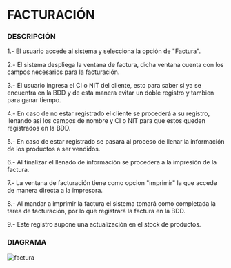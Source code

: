 # FACTURACIÓN
### DESCRIPCIÓN

1.- El usuario accede al sistema y selecciona la opción de "Factura".

2.- El sistema despliega la ventana de factura, dicha ventana cuenta con los campos necesarios para la facturación.

3.- El usuario ingresa el CI o NIT del cliente, esto para saber si ya se encuentra en la BDD y de esta manera evitar un doble registro y tambien para ganar tiempo.

4.- En caso de no estar registrado el cliente se procederá a su registro, llenando asi los campos de nombre y CI o NIT para que estos queden registrados en la BDD.

5.- En caso de estar registrado se pasara al proceso de llenar la información de los productos a ser vendidos.

6.- Al finalizar el llenado de información se procedera a la impresión de la factura.

7.- La ventana de facturación tiene como opcion "imprimir" la que accede de manera directa a la impresora.

8.- Al mandar a imprimir la factura el sistema tomará como completada la tarea de facturación, por lo que registrará la factura en la BDD.

9.- Este registro supone una actualización en el stock de productos.

### DIAGRAMA

![factura](https://user-images.githubusercontent.com/22714140/29737892-8c578b5c-89e4-11e7-8ec1-3c439b300b72.png)

